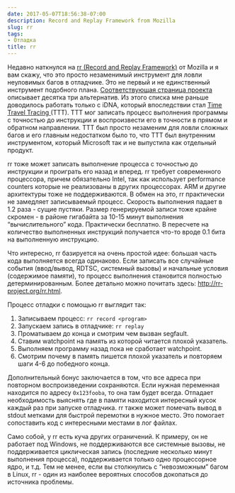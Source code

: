 ```yaml
---
date: 2017-05-07T18:56:38-07:00
description: Record and Replay Framework from Mozilla
slug: rr
tags:
- Отладка
title: rr
---
```


Недавно наткнулся на [rr (Record and Replay Framework)](http://rr-project.org/)
от Mozilla и я вам скажу, что это просто незаменимый инструмент для ловли
неуловимых багов в отладчике. Это не первый и не единственный инструмент
подобного плана. [Соответствующая страница проекта](https://github.com/mozilla/rr/wiki/Related-work)
описывает десятка три альтернатив. Из этого списка мне раньше доводилось
работать только с iDNA, который впоследствии стал [Time Travel Tracing
](http://www.thewindowsclub.com/microsoft-time-travel-tracing-diagnostic) (TTT).
TTT мог записать процесс выполнения программы с точностью до инструкции и
воспроизвести его в точности в прямом и обратном направлении. TTT был просто
незаменим для ловли сложных багов и его главным недостатком было то, что TTT был
внутренним инструментом, который Microsoft так и не выпустила как отдельный
продукт.

rr тоже может записать выполнение процесса с точностью до инструкции и проиграть
его назад и вперед. rr требует современного процессора, причем обязательно
Intel, так как использует performance counters которые не реализованы в других
процессорах. ARM и другие архитектуры тоже не поддерживаются. В обмен на это,
rr практически не замедляет записываемый процесс. Скорость выполнения падает в
1.2 раза - сущие пустяки. Размер генерируемой записи тоже крайне скромен - в
районе гигабайта за 10-15 минут выполнения “вычислительного” кода. Практически
бесплатно. В пересчете на количество выполненных инструкций получается что-то
вроде 0.1 бита на выполненную инструкцию.

Что интересно, rr базируется на очень простой идее: большая часть кода
выполняется всегда одинаково. Если записать все случайные события (ввод/вывод,
RDTSC, системный вызовы) и начальные условия (содержимое памяти), то процесс
выполнения становится полностью детерминированным. Более детально можно почитать
здесь: http://rr-project.org/rr.html.

Процесс отладки с помощью rr выглядит так:

1. Записываем процесс: `rr record <program>`
2. Запускаем запись в отладчике: `rr replay`
3. Проматываем до конца и смотрим чем вызван segfault.
4. Ставим watchpoint на память из которой читается плохой указатель.
5. Выполняем программу назад пока не сработает watchpoint.
6. Смотрим почему в память пишется плохой указатель и повторяем шаги 4-6 до
   победного конца.

Дополнительный бонус заключается в том, что все адреса при повторном
воспроизведении сохраняются. Если нужная переменная находится по адресу
`0x123fooba`, то она там будет всегда. Отпадает необходимость выяснять где в
памяти находится интересный кусок каждый раз при запуске отладчика. rr также
может помечать вывод в stdout метками для быстрой перемотки в нужное место.
Это помогает сопоставить код с интересными местами в лог файлах. 

Само собой, у rr есть куча других ограничений. К примеру, он не работает под
Windows, не поддерживаются все системные вызовы, не поддерживается циклическая
запись (последние несколько минут выполнения процесса), поддерживается только
одно процессорное ядро, и т.д. Тем не менее, если вы столкнулись с “невозможным”
багом в Linux, rr - один из наиболее вероятных способов докопаться до источника
проблемы.

<!--more-->
